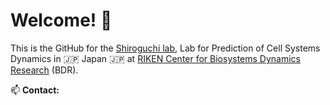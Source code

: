 # Welcome! 👋 

This is the GitHub for the [Shiroguchi lab](http://guppy.riken.jp), Lab for Prediction of Cell Systems Dynamics in 🇯🇵 Japan 🇯🇵 at [RIKEN Center for Biosystems Dynamics Research](https://www.bdr.riken.jp/en/research/index.html) (BDR).

📫 **Contact:** 

<!---
Shiroguchi-Lab/Shiroguchi-Lab is a ✨ special ✨ repository because its `README.md` (this file) appears on your GitHub profile.
You can click the Preview link to take a look at your changes.
--->
